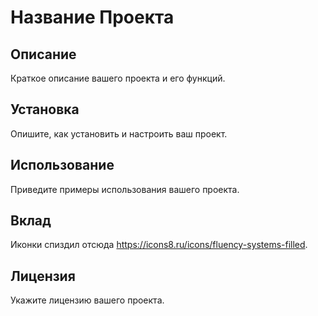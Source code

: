 # Название Проекта

## Описание

Краткое описание вашего проекта и его функций.

## Установка

Опишите, как установить и настроить ваш проект.

## Использование

Приведите примеры использования вашего проекта.

## Вклад

Иконки спиздил отсюда https://icons8.ru/icons/fluency-systems-filled.

## Лицензия

Укажите лицензию вашего проекта.